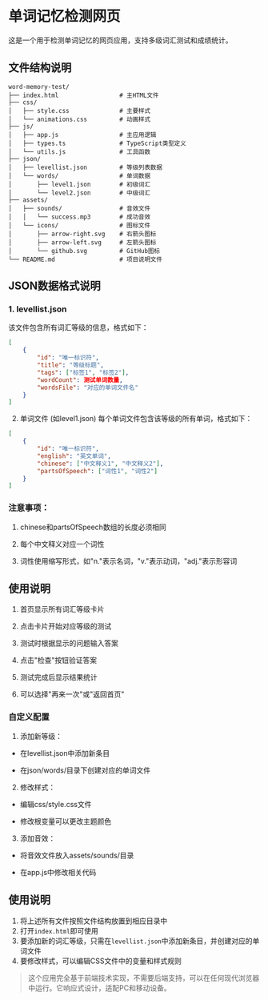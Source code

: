 # 单词记忆检测网页

这是一个用于检测单词记忆的网页应用，支持多级词汇测试和成绩统计。

## 文件结构说明

```
word-memory-test/
├── index.html                 # 主HTML文件
├── css/
│   ├── style.css              # 主要样式
│   └── animations.css         # 动画样式
├── js/
│   ├── app.js                 # 主应用逻辑
│   ├── types.ts               # TypeScript类型定义
│   └── utils.js               # 工具函数
├── json/
│   ├── levellist.json         # 等级列表数据
│   └── words/                 # 单词数据
│       ├── level1.json        # 初级词汇
│       └── level2.json        # 中级词汇
├── assets/
│   ├── sounds/                # 音效文件
│   │   └── success.mp3        # 成功音效
│   └── icons/                 # 图标文件
│       ├── arrow-right.svg    # 右箭头图标
│       ├── arrow-left.svg     # 左箭头图标
│       └── github.svg         # GitHub图标
└── README.md                  # 项目说明文件
```

## JSON数据格式说明

### 1. levellist.json

该文件包含所有词汇等级的信息，格式如下：

```json
[
    {
        "id": "唯一标识符",
        "title": "等级标题",
        "tags": ["标签1", "标签2"],
        "wordCount": 测试单词数量,
        "wordsFile": "对应的单词文件名"
    }
]
```
2. 单词文件 (如level1.json)
每个单词文件包含该等级的所有单词，格式如下：

```json
[
    {
        "id": "唯一标识符",
        "english": "英文单词",
        "chinese": ["中文释义1", "中文释义2"],
        "partsOfSpeech": ["词性1", "词性2"]
    }
]
```
### 注意事项：

1. chinese和partsOfSpeech数组的长度必须相同

2. 每个中文释义对应一个词性

3. 词性使用缩写形式，如"n."表示名词，"v."表示动词，"adj."表示形容词

## 使用说明
1. 首页显示所有词汇等级卡片

2. 点击卡片开始对应等级的测试

3. 测试时根据显示的问题输入答案

4. 点击"检查"按钮验证答案

5. 测试完成后显示结果统计

6. 可以选择"再来一次"或"返回首页"

### 自定义配置
1. 添加新等级：

- 在levellist.json中添加新条目

- 在json/words/目录下创建对应的单词文件

2. 修改样式：

- 编辑css/style.css文件

- 修改根变量可以更改主题颜色

3. 添加音效：

- 将音效文件放入assets/sounds/目录

- 在app.js中修改相关代码


## 使用说明

1. 将上述所有文件按照文件结构放置到相应目录中
2. 打开`index.html`即可使用
3. 要添加新的词汇等级，只需在`levellist.json`中添加新条目，并创建对应的单词文件
4. 要修改样式，可以编辑CSS文件中的变量和样式规则

> 这个应用完全基于前端技术实现，不需要后端支持，可以在任何现代浏览器中运行。它响应式设计，适配PC和移动设备。